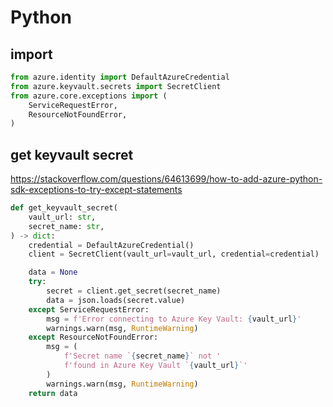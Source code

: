 # Python

## import
```py
from azure.identity import DefaultAzureCredential
from azure.keyvault.secrets import SecretClient
from azure.core.exceptions import (    
    ServiceRequestError,
    ResourceNotFoundError,
)
```

## get keyvault secret
https://stackoverflow.com/questions/64613699/how-to-add-azure-python-sdk-exceptions-to-try-except-statements
```py
def get_keyvault_secret(
    vault_url: str,
    secret_name: str,
) -> dict:
    credential = DefaultAzureCredential()
    client = SecretClient(vault_url=vault_url, credential=credential)

    data = None
    try:
        secret = client.get_secret(secret_name)
        data = json.loads(secret.value)
    except ServiceRequestError:
        msg = f'Error connecting to Azure Key Vault: {vault_url}'
        warnings.warn(msg, RuntimeWarning)
    except ResourceNotFoundError:
        msg = (
            f'Secret name `{secret_name}` not '
            f'found in Azure Key Vault `{vault_url}`'
        )
        warnings.warn(msg, RuntimeWarning) 
    return data
```

